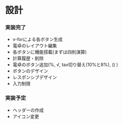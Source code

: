 # 設計
### 実装完了
- v-forによる各ボタン生成
- 電卓のレイアウト編集
- 各ボタンに機能搭載(まずは四則演算)
- 計算履歴・削除
- 電卓のボタン追加(%, √, tax切り替え(10%と8%), () )
- ボタンのデザイン
- レスポンシブデザイン
- 入力制限
### 実装予定
- ヘッダーの作成
- アイコン変更